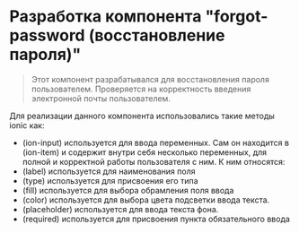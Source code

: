 # Разработка компонента "forgot-password (восстановление пароля)"

>Этот компонент разрабатывался для восстановления пароля пользователем. Проверяется на корректность введения электронной почты пользователем.

Для реализации данного компонента использовались такие методы ionic как:
- (ion-input) используется для ввода переменных. Сам он находится в (ion-item)  и содержит внутри себя несколько переменных, для полной и корректной работы пользователя с ним. К ним относятся: 
- (label) используется для наименования поля
- (type) используется для присвоения его типа
- (fill) используется для выбора обрамления поля ввода
- (color) используется для выбора цвета подсветки ввода текста.
- (placeholder) используется для ввода текста фона.
- (required) используется для присвоения пункта обязательного ввода